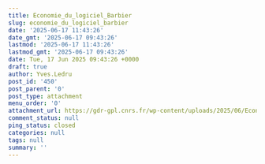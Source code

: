 ```yaml
---
title: Economie_du_logiciel_Barbier
slug: economie_du_logiciel_barbier
date: '2025-06-17 11:43:26'
date_gmt: '2025-06-17 09:43:26'
lastmod: '2025-06-17 11:43:26'
lastmod_gmt: '2025-06-17 09:43:26'
date: Tue, 17 Jun 2025 09:43:26 +0000
draft: true
author: Yves.Ledru
post_id: '450'
post_parent: '0'
post_type: attachment
menu_order: '0'
attachment_url: https://gdr-gpl.cnrs.fr/wp-content/uploads/2025/06/Economie_du_logiciel_Barbier.pdf
comment_status: null
ping_status: closed
categories: null
tags: null
summary: ''
---
```



